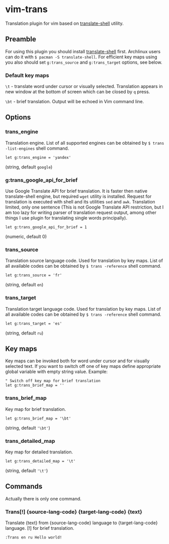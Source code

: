 # vim-trans
Translation plugin for vim based on [translate-shell][] utility.

## Preamble
For using this plugin you should install [translate-shell][] first.
Archlinux users can do it with `$ pacman -S translate-shell`.
For efficient key maps using you also should set `g:trans_source` and
`g:trans_target` options, see below.

### Default key maps
`\t` - translate word under cursor or visually selected.
Translation appears in new window at the bottom of screen which can be closed by `q`
press.

`\bt` - brief translation. Output will be echoed in Vim command line.

## Options

### trans_engine
Translation engine. List of all supported engines can be obtained by
`$ trans -list-engines` shell command.
```vim
let g:trans_engine = 'yandex'
```
(string, default `google`)

### g:trans_google_api_for_brief
Use Google Translate API for brief translation. It is faster then native
translate-shell engine, but required `wget` utility is installed. Request for
translation is executed with shell and its utilities `sed` and `awk`. Translation
limited, only one sentence (This is not Google Translate API restriction, but I am
too lazy for writing parser of translation request output, among other things I use
plugin for translating single words principally).
```vim
let g:trans_google_api_for_brief = 1
```
(numeric, default 0)

### trans_source
Translation source language code. Used for translation by key maps. List of all
available codes can be obtained by `$ trans -reference` shell command.
```vim
let g:trans_source = 'fr'
```
(string, default `en`)

### trans_target
Translation target language code. Used for translation by key maps. List of all
available codes can be obtained by `$ trans -reference` shell command.
```vim
let g:trans_target = 'es'
```
(string, default `ru`)

## Key maps
Key maps can be invoked both for word under cursor and for visually selected text.
If you want to switch off one of key maps define appropriate global variable with empty string value. Example:
```vim
" Switch off key map for brief translation
let g:trans_brief_map = ''
```

### trans_brief_map
Key map for brief translation.
```vim
let g:trans_brief_map = '\bt'
```
(string, default `'\bt'`)

### trans_detailed_map
Key map for detailed translation.
```vim
let g:trans_detailed_map = '\t'
```
(string, default `'\t'`)

## Commands
Actually there is only one command.

### Trans[!] {source-lang-code} {target-lang-code} {text}
Translate {text} from {source-lang-code} language to {target-lang-code} language.
[!] for brief translation.
```vim
:Trans en ru Hello world!
```

[translate-shell]: https://github.com/soimort/translate-shell
